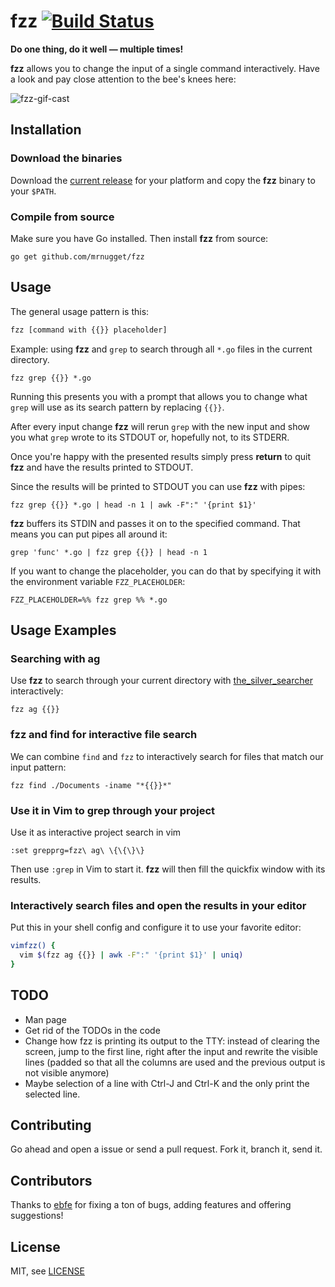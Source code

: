 # fzz [![Build Status](https://travis-ci.org/mrnugget/fzz.svg?branch=master)](https://travis-ci.org/mrnugget/fzz)

**Do one thing, do it well — multiple times!**

**fzz** allows you to change the input of a single command interactively. Have a
look and pay close attention to the bee's knees here:

![fzz-gif-cast](http://recordit.co/FCnvkoyAKV.gif)

## Installation

### Download the binaries

Download the [current release](https://github.com/mrnugget/fzz/releases) for
your platform and copy the **fzz** binary to your `$PATH`.

### Compile from source

Make sure you have Go installed. Then install **fzz** from source:

```
go get github.com/mrnugget/fzz
```

## Usage

The general usage pattern is this:

```bash
fzz [command with {{}} placeholder]
```

Example: using **fzz** and `grep` to search through all `*.go` files in the current
directory.

```
fzz grep {{}} *.go
```

Running this presents you with a prompt that allows you to change what `grep`
will use as its search pattern by replacing `{{}}`.

After every input change **fzz** will rerun `grep` with the new input and
show you what `grep` wrote to its STDOUT or, hopefully not, to its STDERR.

Once you're happy with the presented results simply press **return** to quit
**fzz** and have the results printed to STDOUT.

Since the results will be printed to STDOUT you can use **fzz** with pipes:

```
fzz grep {{}} *.go | head -n 1 | awk -F":" '{print $1}'
```

**fzz** buffers its STDIN and passes it on to the specified command. That means
you can put pipes all around it:

```
grep 'func' *.go | fzz grep {{}} | head -n 1
```

If you want to change the placeholder, you can do that by specifying it with the
environment variable `FZZ_PLACEHOLDER`:

```
FZZ_PLACEHOLDER=%% fzz grep %% *.go
```

## Usage Examples

### Searching with ag

Use **fzz** to search through your current directory with
[the_silver_searcher](https://github.com/ggreer/the_silver_searcher)
interactively:

```
fzz ag {{}}
```

### fzz and find for interactive file search

We can combine `find` and `fzz` to interactively search for files that match our
input pattern:

```
fzz find ./Documents -iname "*{{}}*"
```

### Use it in Vim to grep through your project

Use it as interactive project search in vim

```
:set grepprg=fzz\ ag\ \{\{\}\}
```

Then use `:grep` in Vim to start it. **fzz** will then fill the quickfix window
with its results.

### Interactively search files and open the results in your editor

Put this in your shell config and configure it to use your favorite editor:

```bash
vimfzz() {
  vim $(fzz ag {{}} | awk -F":" '{print $1}' | uniq)
}
```

## TODO

* Man page
* Get rid of the TODOs in the code
* Change how fzz is printing its output to the TTY: instead of clearing the
  screen, jump to the first line, right after the input and rewrite the visible
  lines (padded so that all the columns are used and the previous output is not
  visible anymore)
* Maybe selection of a line with Ctrl-J and Ctrl-K and the only print the
  selected line.

## Contributing

Go ahead and open a issue or send a pull request. Fork it, branch it, send it.

## Contributors

Thanks to [ebfe](http://github.com/ebfe) for fixing a ton of bugs, adding
features and offering suggestions!

## License

MIT, see [LICENSE](LICENSE)

